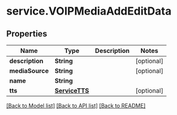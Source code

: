 # service.VOIPMediaAddEditData

## Properties
Name | Type | Description | Notes
------------ | ------------- | ------------- | -------------
**description** | **String** |  | [optional] 
**mediaSource** | **String** |  | [optional] 
**name** | **String** |  | 
**tts** | [**ServiceTTS**](ServiceTTS.md) |  | [optional] 

[[Back to Model list]](../README.md#documentation-for-models) [[Back to API list]](../README.md#documentation-for-api-endpoints) [[Back to README]](../README.md)


